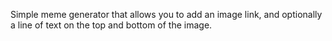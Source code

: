 Simple meme generator that allows you to add an image link, and optionally a line of text on the top and bottom of the image.
